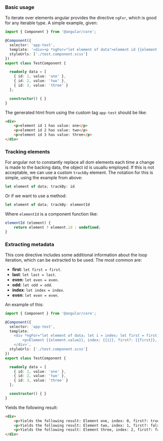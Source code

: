 ### Basic usage

To iterate over elements angular provides the directive `ngFor`, which is good for any iterable type. A simple example, given:

```typescript
import { Component } from '@angular/core';

@Component({
  selector: 'app-test',
  template: '<div><p *ngFor="let element of data">element id {{element.id}} has value: {{element.value}}</p></div>',
  styleUrls: ['./test.component.scss']
})
export class TestComponent {

  readonly data = [
    { id: 1, value: 'one' },
    { id: 2, value: 'two' },
    { id: 3, value: 'three' }
  ];

  constructor() { }
}
```

The generated html from using the custom tag `app-test` should be like:

```html
<div>
    <p>element id 1 has value: one</p>
    <p>element id 2 has value: two</p>
    <p>element id 3 has value: three</p>
</div>
```

### Tracking elements

For angular not to constantly replace all dom elements each time a change is made to the backing data, the object id is usuallu employed. If this is not acceptable, we can use a custom `trackBy` element. The notation for this is simple, using the example from above:

```javascript
let element of data; trackBy: id
```

Or if we want to use a method:

```javascript
let element of data; trackBy: elementId
```

Where `elementId` is a component function like:

```javascript
elementId (element) {
    return element ? element.id : undefined;
}
```

### Extracting metadata

This core directive includes some additional information about the loop iteration, which can be extracted to be used. The most common are:

* **first**: `let first = first`.
* **last**: `let last = last`.
* **even**: `let even = even`.
* **odd**: `let odd = odd`.
* **index**: `let index = index`.
* **even**: `let even = even`.

An example of this:

```typescript
import { Component } from '@angular/core';

@Component({
  selector: 'app-test',
  template: `
    <div *ngFor="let element of data; let i = index; let first = first; let last = last">
        <p>Element {{element.value}}, index: {{i}}, first?: {{first}}, last?: {{last}}</p>
    </div>`,
  styleUrls: ['./test.component.scss']
})
export class TestComponent {

  readonly data = [
    { id: 1, value: 'one' },
    { id: 2, value: 'two' },
    { id: 3, value: 'three' }
  ];

  constructor() { }
}
```

Yields the following result:

```html
<div>
    <p>Yields the following result: Element one, index: 0, first?: true, last?: false</p>
    <p>Yields the following result: Element two, index: 1, first?: false, last?: false</p>
    <p>Yields the following result: Element three, index: 2, first?: false, last?: true</p>
</div>
```


